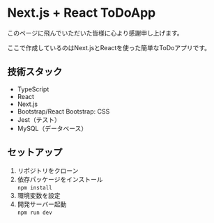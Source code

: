 # Next.js + React ToDoApp
このページに飛んでいただいた皆様に心より感謝申し上げます。  

ここで作成しているのはNext.jsとReactを使った簡単なToDoアプリです。

## 技術スタック

- TypeScript
- React
- Next.js
- Bootstrap/React Bootstrap: CSS
- Jest（テスト）
- MySQL（データベース）

## セットアップ

1. リポジトリをクローン
2. 依存パッケージをインストール  
   `npm install`
3. 環境変数を設定
4. 開発サーバー起動  
   `npm run dev`
